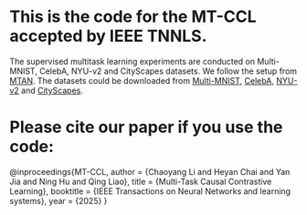 # This is the code for the MT-CCL accepted by IEEE TNNLS.
The supervised multitask learning experiments are conducted on Multi-MNIST, CelebA, NYU-v2 and CityScapes datasets. We follow the setup from [MTAN](https://github.com/lorenmt/mtan). The datasets could be downloaded from [Multi-MNIST](https://github.com/shaohua0116/MultiDigitMNIST), [CelebA](http://mmlab.ie.cuhk.edu.hk/projects/CelebA.html), [NYU-v2](https://www.dropbox.com/sh/86nssgwm6hm3vkb/AACrnUQ4GxpdrBbLjb6n-mWNa?dl=0) and [CityScapes](https://www.dropbox.com/sh/gaw6vh6qusoyms6/AADwWi0Tp3E3M4B2xzeGlsEna?dl=0). 

# Please cite our paper if you use the code:
@inproceedings{MT-CCL,
	author       = {Chaoyang Li and
	Heyan Chai and
	Yan Jia and
	Ning Hu and
	Qing Liao},
	title        = {Multi-Task Causal Contrastive Learning},
	booktitle    = {IEEE Transactions on Neural Networks and
learning systems},
 year = {2025}
}
